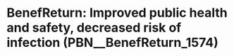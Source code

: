 # BenefReturn: __Improved public health and safety, decreased risk of infection__ (PBN__BenefReturn_1574)

